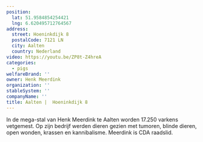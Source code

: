 ```yaml
---
position:
  lat: 51.9584854254421
  lng: 6.620495712764567
address:
  street: Hoeninkdijk 8
  postalCode: 7121 LN
  city: Aalten
  country: Nederland
video: https://youtu.be/ZP8t-Z4hreA
categories:
  - pigs
welfareBrand: ''
owner: Henk Meerdink
organization: ''
stableSystem: ''
companyName: ''
title: Aalten |  Hoeninkdijk 8
---
```

In de mega-stal van Henk Meerdink te Aalten worden 17.250 varkens vetgemest. Op zijn bedrijf werden dieren gezien met tumoren, blinde dieren, open wonden, krassen en kannibalisme. Meerdink is CDA raadslid.